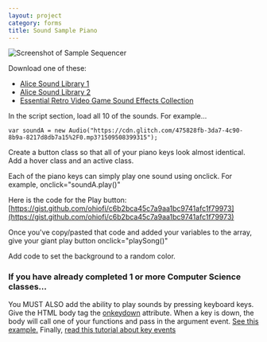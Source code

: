 ```yaml
---
layout: project
category: forms
title: Sound Sample Piano
---
```

![Screenshot of Sample Sequencer](/wd\js\samplesequencer.jpg)

Download one of these:
  - [Alice Sound Library 1](https://www.alice.org/wp-content/uploads/2017/05/AliceSoundLibrary.zip)
  - [Alice Sound Library 2](https://www.alice.org/wp-content/uploads/2017/08/AliceSoundLibraryExpansionPackOne.zip)
  - [Essential Retro Video Game Sound Effects Collection](https://opengameart.org/sites/default/files/The%20Essential%20Retro%20Video%20Game%20Sound%20Effects%20Collection%20%5B512%20sounds%5D.zip)


In the script section, load all 10 of the sounds. For example...
```
var soundA = new Audio("https://cdn.glitch.com/475828fb-3da7-4c90-8b9a-8217d8db7a15%2F0.mp3?1509508399315");
```

Create a button class so that all of your piano keys look almost identical. Add a hover class and an active class.

Each of the piano keys can simply play one sound using onclick. For example, onclick="soundA.play()"

Here is the code for the Play button: [https://gist.github.com/ohiofi/c6b2bca45c7a9aa1bc9741afc1f79973](https://gist.github.com/ohiofi/c6b2bca45c7a9aa1bc9741afc1f79973)

Once you've copy/pasted that code and added your variables to the array, give your giant play button onclick="playSong()"

Add code to set the background to a random color.

### If you have already completed 1 or more Computer Science classes...

You MUST ALSO add the ability to play sounds by pressing keyboard keys.
Give the HTML body tag the [onkeydown](https://www.w3schools.com/jsref/event_onkeydown.asp) attribute. When a key is down, the body will call one of your functions and pass in the argument event. [See this example.](https://www.w3schools.com/jsref/tryit.asp?filename=tryjsref_event_key_key) Finally, [read this tutorial about key events](https://www.w3schools.com/jsref/event_key_key.asp)
